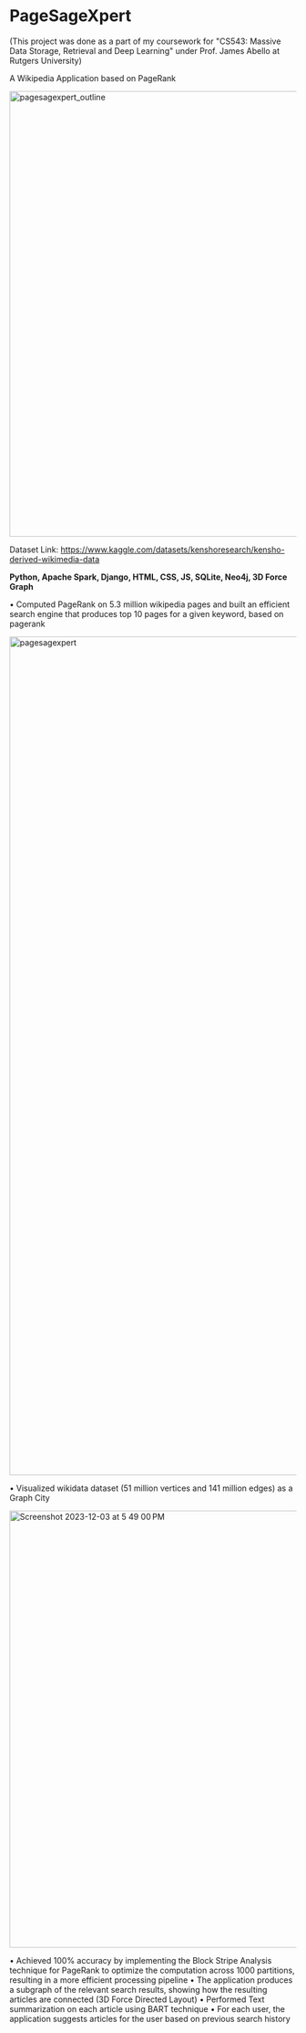 # PageSageXpert

(This project was done as a part of my coursework for "CS543: Massive Data Storage, Retrieval and Deep Learning" under Prof. James Abello at Rutgers University)

A Wikipedia Application based on PageRank

<img width="781" alt="pagesagexpert_outline" src="https://github.com/rhemaMarneni/PageSageXpert/assets/67055118/18c78201-22e8-4e5f-b4b1-eef0958174f3">

Dataset Link: https://www.kaggle.com/datasets/kenshoresearch/kensho-derived-wikimedia-data

**Python, Apache Spark, Django, HTML, CSS, JS, SQLite, Neo4j, 3D Force Graph**

• Computed PageRank on 5.3 million wikipedia pages and built an efficient search engine that produces top 10 pages for a given keyword, based on pagerank

<img width="1470" alt="pagesagexpert" src="https://github.com/rhemaMarneni/PageSageXpert/assets/67055118/e27ebd00-70b6-4e05-abef-8cb09c3190ca">

• Visualized wikidata dataset (51 million vertices and 141 million edges) as a Graph City

<img width="766" alt="Screenshot 2023-12-03 at 5 49 00 PM" src="https://github.com/rhemaMarneni/PageSageXpert/assets/67055118/966f2310-7948-4d55-8356-c2f2c4b2b615">

• Achieved 100% accuracy by implementing the Block Stripe Analysis technique for PageRank to optimize the
computation across 1000 partitions, resulting in a more efficient processing pipeline
• The application produces a subgraph of the relevant search results, showing how the resulting articles are connected (3D Force Directed Layout)
• Performed Text summarization on each article using BART technique
• For each user, the application suggests articles for the user based on previous search history
